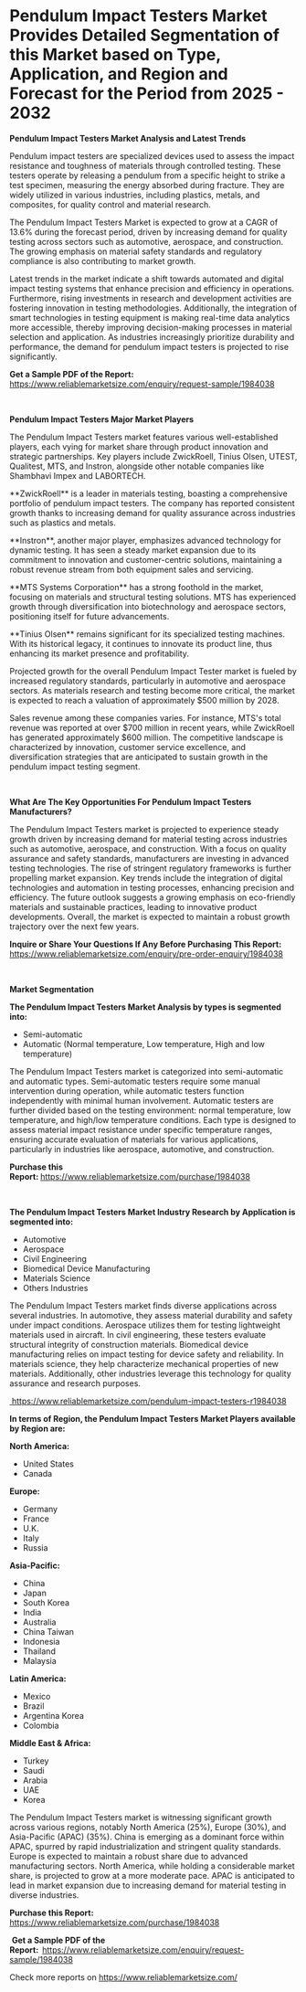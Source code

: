 <p><h1>Pendulum Impact Testers Market Provides Detailed Segmentation of this Market based on Type, Application, and Region and Forecast for the Period from 2025 - 2032</h1></p><p><strong>Pendulum Impact Testers Market Analysis and Latest Trends</strong></p>
<p><p>Pendulum impact testers are specialized devices used to assess the impact resistance and toughness of materials through controlled testing. These testers operate by releasing a pendulum from a specific height to strike a test specimen, measuring the energy absorbed during fracture. They are widely utilized in various industries, including plastics, metals, and composites, for quality control and material research.</p><p>The Pendulum Impact Testers Market is expected to grow at a CAGR of 13.6% during the forecast period, driven by increasing demand for quality testing across sectors such as automotive, aerospace, and construction. The growing emphasis on material safety standards and regulatory compliance is also contributing to market growth. </p><p>Latest trends in the market indicate a shift towards automated and digital impact testing systems that enhance precision and efficiency in operations. Furthermore, rising investments in research and development activities are fostering innovation in testing methodologies. Additionally, the integration of smart technologies in testing equipment is making real-time data analytics more accessible, thereby improving decision-making processes in material selection and application. As industries increasingly prioritize durability and performance, the demand for pendulum impact testers is projected to rise significantly.</p></p>
<p><strong>Get a Sample PDF of the Report:&nbsp;</strong> <a href="https://www.reliablemarketsize.com/enquiry/request-sample/1984038?utm_campaign=2892&utm_medium=2&utm_source=Github&utm_content=ia&utm_term=08042025&utm_id=pendulum-impact-testers">https://www.reliablemarketsize.com/enquiry/request-sample/1984038</a></p>
<p>&nbsp;</p>
<p><strong>Pendulum Impact Testers Major Market Players</strong></p>
<p><p>The Pendulum Impact Testers market features various well-established players, each vying for market share through product innovation and strategic partnerships. Key players include ZwickRoell, Tinius Olsen, UTEST, Qualitest, MTS, and Instron, alongside other notable companies like Shambhavi Impex and LABORTECH.</p><p>**ZwickRoell** is a leader in materials testing, boasting a comprehensive portfolio of pendulum impact testers. The company has reported consistent growth thanks to increasing demand for quality assurance across industries such as plastics and metals.</p><p>**Instron**, another major player, emphasizes advanced technology for dynamic testing. It has seen a steady market expansion due to its commitment to innovation and customer-centric solutions, maintaining a robust revenue stream from both equipment sales and servicing.</p><p>**MTS Systems Corporation** has a strong foothold in the market, focusing on materials and structural testing solutions. MTS has experienced growth through diversification into biotechnology and aerospace sectors, positioning itself for future advancements.</p><p>**Tinius Olsen** remains significant for its specialized testing machines. With its historical legacy, it continues to innovate its product line, thus enhancing its market presence and profitability.</p><p>Projected growth for the overall Pendulum Impact Tester market is fueled by increased regulatory standards, particularly in automotive and aerospace sectors. As materials research and testing become more critical, the market is expected to reach a valuation of approximately $500 million by 2028.</p><p>Sales revenue among these companies varies. For instance, MTS's total revenue was reported at over $700 million in recent years, while ZwickRoell has generated approximately $600 million. The competitive landscape is characterized by innovation, customer service excellence, and diversification strategies that are anticipated to sustain growth in the pendulum impact testing segment.</p></p>
<p>&nbsp;</p>
<p><strong>What Are The Key Opportunities For Pendulum Impact Testers Manufacturers?</strong></p>
<p><p>The Pendulum Impact Testers market is projected to experience steady growth driven by increasing demand for material testing across industries such as automotive, aerospace, and construction. With a focus on quality assurance and safety standards, manufacturers are investing in advanced testing technologies. The rise of stringent regulatory frameworks is further propelling market expansion. Key trends include the integration of digital technologies and automation in testing processes, enhancing precision and efficiency. The future outlook suggests a growing emphasis on eco-friendly materials and sustainable practices, leading to innovative product developments. Overall, the market is expected to maintain a robust growth trajectory over the next few years.</p></p>
<p><strong>Inquire or Share Your Questions If Any Before Purchasing This Report:</strong> <a href="https://www.reliablemarketsize.com/enquiry/pre-order-enquiry/1984038?utm_campaign=2892&utm_medium=2&utm_source=Github&utm_content=ia&utm_term=08042025&utm_id=pendulum-impact-testers">https://www.reliablemarketsize.com/enquiry/pre-order-enquiry/1984038</a></p>
<p>&nbsp;</p>
<p><strong>Market Segmentation</strong></p>
<p><strong>The Pendulum Impact Testers Market Analysis by types is segmented into:</strong></p>
<p><ul><li>Semi-automatic</li><li>Automatic (Normal temperature, Low temperature, High and low temperature)</li></ul></p>
<p><p>The Pendulum Impact Testers market is categorized into semi-automatic and automatic types. Semi-automatic testers require some manual intervention during operation, while automatic testers function independently with minimal human involvement. Automatic testers are further divided based on the testing environment: normal temperature, low temperature, and high/low temperature conditions. Each type is designed to assess material impact resistance under specific temperature ranges, ensuring accurate evaluation of materials for various applications, particularly in industries like aerospace, automotive, and construction.</p></p>
<p><strong>Purchase this Report:&nbsp;</strong><a href="https://www.reliablemarketsize.com/purchase/1984038?utm_campaign=2892&utm_medium=2&utm_source=Github&utm_content=ia&utm_term=08042025&utm_id=pendulum-impact-testers">https://www.reliablemarketsize.com/purchase/1984038</a></p>
<p>&nbsp;</p>
<p><strong>The Pendulum Impact Testers Market Industry Research by Application is segmented into:</strong></p>
<p><ul><li>Automotive</li><li>Aerospace</li><li>Civil Engineering</li><li>Biomedical Device Manufacturing</li><li>Materials Science</li><li>Others Industries</li></ul></p>
<p><p>The Pendulum Impact Testers market finds diverse applications across several industries. In automotive, they assess material durability and safety under impact conditions. Aerospace utilizes them for testing lightweight materials used in aircraft. In civil engineering, these testers evaluate structural integrity of construction materials. Biomedical device manufacturing relies on impact testing for device safety and reliability. In materials science, they help characterize mechanical properties of new materials. Additionally, other industries leverage this technology for quality assurance and research purposes.</p></p>
<p><a href="https://www.reliablemarketsize.com/pendulum-impact-testers-r1984038?utm_campaign=2892&utm_medium=2&utm_source=Github&utm_content=ia&utm_term=08042025&utm_id=pendulum-impact-testers">&nbsp;https://www.reliablemarketsize.com/pendulum-impact-testers-r1984038</a></p>
<p><strong>In terms of Region, the Pendulum Impact Testers Market Players available by Region are:</strong></p>
<p>
    <p> <strong> North America: </strong>
        <ul>
            <li>United States</li>
            <li>Canada</li>
        </ul>
        </p> 
    <p> <strong> Europe: </strong>
        <ul>
            <li>Germany</li>
            <li>France</li>
            <li>U.K.</li>
            <li>Italy</li>
            <li>Russia</li>
        </ul>
        </p> 
    <p> <strong> Asia-Pacific: </strong>
        <ul>
            <li>China</li>
            <li>Japan</li>
            <li>South Korea</li>
            <li>India</li>
            <li>Australia</li>
            <li>China Taiwan</li>
            <li>Indonesia</li>
            <li>Thailand</li>
            <li>Malaysia</li>
        </ul>
        </p> 
    <p> <strong> Latin America: </strong>
        <ul>
            <li>Mexico</li>
            <li>Brazil</li>
            <li>Argentina Korea</li>
            <li>Colombia</li>
        </ul>
        </p> 
    <p> <strong> Middle East & Africa: </strong>
        <ul>
            <li>Turkey</li>
            <li>Saudi</li>
            <li>Arabia</li>
            <li>UAE</li>
            <li>Korea</li>
        </ul>
    </p>
    </p>
<p><p>The Pendulum Impact Testers market is witnessing significant growth across various regions, notably North America (25%), Europe (30%), and Asia-Pacific (APAC) (35%). China is emerging as a dominant force within APAC, spurred by rapid industrialization and stringent quality standards. Europe is expected to maintain a robust share due to advanced manufacturing sectors. North America, while holding a considerable market share, is projected to grow at a more moderate pace. APAC is anticipated to lead in market expansion due to increasing demand for material testing in diverse industries.</p></p>
<p><strong>Purchase this Report: </strong><a href="https://www.reliablemarketsize.com/purchase/1984038?utm_campaign=2892&utm_medium=2&utm_source=Github&utm_content=ia&utm_term=08042025&utm_id=pendulum-impact-testers">https://www.reliablemarketsize.com/purchase/1984038</a></p>
<p>&nbsp;<strong>Get a Sample PDF of the Report:&nbsp;&nbsp;</strong><a href="https://www.reliablemarketsize.com/enquiry/request-sample/1984038?utm_campaign=2892&utm_medium=2&utm_source=Github&utm_content=ia&utm_term=08042025&utm_id=pendulum-impact-testers">https://www.reliablemarketsize.com/enquiry/request-sample/1984038</a></p>
<p><strong></strong></p>
<p>Check more reports on <a href="https://www.reliablemarketsize.com/?utm_campaign=2892&utm_medium=2&utm_source=Github&utm_content=ia&utm_term=08042025&utm_id=pendulum-impact-testers">https://www.reliablemarketsize.com/</a></p>